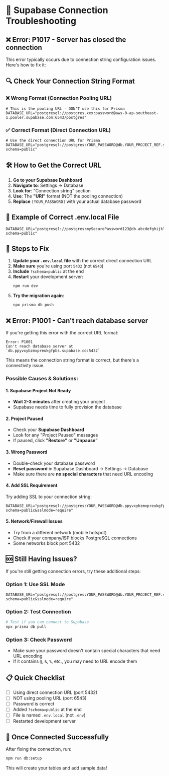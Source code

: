 # 🔧 Supabase Connection Troubleshooting

## ❌ Error: P1017 - Server has closed the connection

This error typically occurs due to connection string configuration issues. Here's how to fix it:

## 🔍 **Check Your Connection String Format**

### ❌ **Wrong Format (Connection Pooling URL)**
```env
# This is the pooling URL - DON'T use this for Prisma
DATABASE_URL="postgresql://postgres.xxx:password@aws-0-ap-southeast-1.pooler.supabase.com:6543/postgres"
```

### ✅ **Correct Format (Direct Connection URL)**
```env
# Use the direct connection URL for Prisma
DATABASE_URL="postgresql://postgres:YOUR_PASSWORD@db.YOUR_PROJECT_REF.supabase.co:5432/postgres?schema=public"
```

## 🛠️ **How to Get the Correct URL**

1. **Go to your Supabase Dashboard**
2. **Navigate to**: Settings → Database
3. **Look for**: "Connection string" section
4. **Use**: The **"URI"** format (NOT the pooling connection)
5. **Replace** `[YOUR_PASSWORD]` with your actual database password

## 📝 **Example of Correct .env.local File**
```env
DATABASE_URL="postgresql://postgres:mySecurePassword123@db.abcdefghijklmnop.supabase.co:5432/postgres?schema=public"
```

## 🔄 **Steps to Fix**

1. **Update your `.env.local` file** with the correct direct connection URL
2. **Make sure** you're using port `5432` (not `6543`)
3. **Include** `?schema=public` at the end
4. **Restart** your development server:
   ```bash
   npm run dev
   ```
5. **Try the migration again**:
   ```bash
   npx prisma db push
   ```

## ❌ **Error: P1001 - Can't reach database server**

If you're getting this error with the correct URL format:

```
Error: P1001
Can't reach database server at `db.ppyvxybzmxpreukgfpbs.supabase.co:5432`
```

This means the connection string format is correct, but there's a connectivity issue.

### **Possible Causes & Solutions:**

#### **1. Supabase Project Not Ready**
- **Wait 2-3 minutes** after creating your project
- Supabase needs time to fully provision the database

#### **2. Project Paused**
- Check your **Supabase Dashboard**
- Look for any "Project Paused" messages
- If paused, click **"Restore"** or **"Unpause"**

#### **3. Wrong Password**
- Double-check your database password
- **Reset password** in Supabase Dashboard → Settings → Database
- Make sure there are **no special characters** that need URL encoding

#### **4. Add SSL Requirement**
Try adding SSL to your connection string:
```env
DATABASE_URL="postgresql://postgres:YOUR_PASSWORD@db.ppyvxybzmxpreukgfpbs.supabase.co:5432/postgres?schema=public&sslmode=require"
```

#### **5. Network/Firewall Issues**
- Try from a different network (mobile hotspot)
- Check if your company/ISP blocks PostgreSQL connections
- Some networks block port 5432

## 🆘 **Still Having Issues?**

If you're still getting connection errors, try these additional steps:

### **Option 1: Use SSL Mode**
```env
DATABASE_URL="postgresql://postgres:YOUR_PASSWORD@db.YOUR_PROJECT_REF.supabase.co:5432/postgres?schema=public&sslmode=require"
```

### **Option 2: Test Connection**
```bash
# Test if you can connect to Supabase
npx prisma db pull
```

### **Option 3: Check Password**
- Make sure your password doesn't contain special characters that need URL encoding
- If it contains `@`, `&`, `%`, etc., you may need to URL encode them

## 📋 **Quick Checklist**
- [ ] Using direct connection URL (port 5432)
- [ ] NOT using pooling URL (port 6543)  
- [ ] Password is correct
- [ ] Added `?schema=public` at the end
- [ ] File is named `.env.local` (not `.env`)
- [ ] Restarted development server

## 🎯 **Once Connected Successfully**
After fixing the connection, run:
```bash
npm run db:setup
```

This will create your tables and add sample data!
